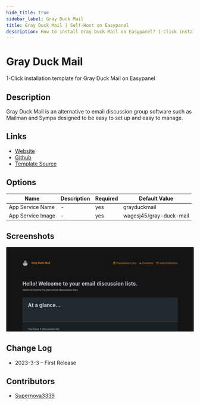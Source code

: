 ```yaml
---
hide_title: true
sidebar_label: Gray Duck Mail
title: Gray Duck Mail | Self-Host on Easypanel
description: How to install Gray Duck Mail on Easypanel? 1-Click installation template for Gray Duck Mail on Easypanel
---
```


<!-- generated -->

# Gray Duck Mail

1-Click installation template for Gray Duck Mail on Easypanel

## Description

Gray Duck Mail is an alternative to email discussion group software such as Mailman and Sympa designed to be easy to set up and easy to manage.

## Links

- [Website](https://grayduckmail.com)
- [Github](https://github.com/wagesj45/gray-duck-mail)
- [Template Source](https://github.com/easypanel-io/templates/tree/main/templates/grayduckmail)

## Options

Name | Description | Required | Default Value
-|-|-|-
App Service Name | - | yes | grayduckmail
App Service Image | - | yes | wagesj45/gray-duck-mail

## Screenshots

![Gray Duck Mail Screenshot](./assets/screenshot.png)

## Change Log

- 2023-3-3 – First Release

## Contributors

- [Supernova3339](https://github.com/supernova3339)
